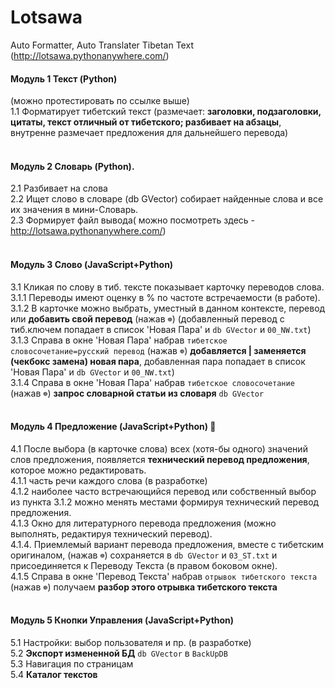 # Lotsawa
Auto Formatter, Auto Translater Tibetan Text (http://lotsawa.pythonanywhere.com/)
<br/>
#### Модуль 1 Текст (Python)
(можно протестировать по ссылке выше)<br/>
1.1 Форматирует тибетский текст (размечает: **заголовки, подзаголовки, цитаты, текст отличный от тибетского; 
  разбивает на абзацы**, внутренне размечает предложения для дальнейшего перевода)<br/>
<br/>
#### Модуль 2 Словарь (Python). 
2.1 Разбивает на слова<br/>
2.2 Ищет слово в словаре (db GVector) собирает найденные слова и все их значения в мини-Словарь.<br/>
2.3 Формирует файл вывода( можно посмотреть здесь - http://lotsawa.pythonanywhere.com/)<br/>
<br/>
#### Модуль 3 Слово (JavaScript+Python)
3.1 Кликая по слову в тиб. тексте показывает карточку переводов слова.<br/>
3.1.1 Переводы имеют оценку в % по частоте встречаемости (в работе).<br/>
3.1.2 В карточке можно выбрать, уместный в данном контексте, перевод или **добавить свой перевод** (нажав `☸`) (добавленный перевод с тиб.ключем попадает в список 'Новая Пара' и `db GVector` и `00_NW.txt`)<br/>
3.1.3 Справа в окне 'Новая Пара' набрав `тибетское словосочетание=русский перевод` (нажав `☸`) **добавляется | заменяется (чекбокс замена) новая пара**, добавленная пара попадает в список 'Новая Пара' и `db GVector` и `00_NW.txt`)<br/>
3.1.4 Справа в окне 'Новая Пара' набрав `тибетское словосочетание` (нажав `☸`) **запрос словарной статьи из словаря** `db GVector`<br/>
<br/>
#### Модуль 4 Предложение (JavaScript+Python) 🙏
4.1 После выбора (в карточке слова) всех (хотя-бы одного) значений слов предложения, появляется **технический перевод предложения**, которое можно редактировать.<br/>
4.1.1 часть речи каждого слова (в разработке) <br/>
4.1.2 наиболее часто встречающийся перевод или собственный выбор из пункта 3.1.2 можно менять местами формируя технический перевод предложения. <br/>
4.1.3 Окно для литературного перевода предложения (можно выполнять, редактируя технический перевод).<br/>
4.1.4. Приемлемый вариант перевода предложения, вместе с тибетским оригиналом, (нажав `☸`) сохраняется в `db GVector` и `03_ST.txt` и присоединяется к Переводу Текста (в правом боковом окне).<br/>
4.1.5 Справа в окне 'Перевод Текста' набрав `отрывок тибетского текста` (нажав `☸`) получаем **разбор этого отрывка тибетского текста**<br/>
<br/>
#### Модуль 5 Кнопки Управления (JavaScript+Python)
5.1 Настройки: выбор пользователя и пр. (в разработке) <br/>
5.2 **Экспорт измененной БД** `db GVector` в `BackUpDB`<br/>
5.3 Навигация по страницам <br/>
5.4 **Каталог текстов** <br/>
